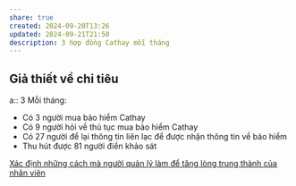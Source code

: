 ```yaml
---
share: true
created: 2024-09-20T13:26
updated: 2024-09-21T21:50
description: 3 hợp đồng Cathay mỗi tháng
---
```

## Giả thiết về chỉ tiêu
a:: 3
Mỗi tháng:
- Có 3 người mua bảo hiểm Cathay
- Có 9 người hỏi về thủ tục mua bảo hiểm Cathay
- Có 27 người để lại thông tin liên lạc để được nhận thông tin về bảo hiểm
- Thu hút được 81 người điền khảo sát

[Xác định những cách mà người quản lý làm để tăng lòng trung thành của nhân viên](./X%C3%A1c%20%C4%91%E1%BB%8Bnh%20nh%E1%BB%AFng%20c%C3%A1ch%20m%C3%A0%20ng%C6%B0%E1%BB%9Di%20qu%E1%BA%A3n%20l%C3%BD%20l%C3%A0m%20%C4%91%E1%BB%83%20t%C4%83ng%20l%C3%B2ng%20trung%20th%C3%A0nh%20c%E1%BB%A7a%20nh%C3%A2n%20vi%C3%AAn.md)